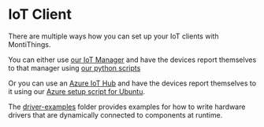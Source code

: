 <!-- (c) https://github.com/MontiCore/monticore -->
# IoT Client
There are multiple ways how you can set up your IoT clients with MontiThings.

You can either use [our IoT Manager](../iot-manager/README.md) and have the devices report themselves to that manager using [our python scripts](./python-client/README.md)

Or you can use an [Azure IoT Hub](https://azure.microsoft.com/en-us/products/iot-hub/) and have the devices report themselves to it using our [Azure setup script for Ubuntu](./azure-client/README.md). 

The [driver-examples](driver-examples) folder provides examples for how to write
hardware drivers that are dynamically connected to components at runtime.